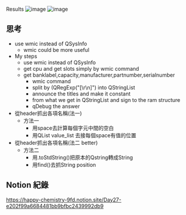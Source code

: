 Results
![image](https://user-images.githubusercontent.com/39553867/219256369-1d05a927-2231-4252-9f22-61e5f462fb08.png)
![image](https://user-images.githubusercontent.com/39553867/219256389-8ecc9bff-53fc-41ac-b6d1-97f5fe6b240c.png)


## 思考

- use wmic instead of QSysInfo
    - wmic could be more useful
- My steps
    - use wmic instead of QSysInfo
    - get cpu and get slots simply by wmic command
    - get banklabel,capacity,manufacturer,partnumber,serialnumber
        - wmic command
        - split by (QRegExp("[\r\n]") into QStringList
        - announce the titles and make it constant
        - from what we get in QStringList and sign to the ram structure
        - qDebug the answer
 - 從header抓出各項名稱(法一)
    - 方法一
        - 用space去計算每個字元中間的空白
        - 用QList<int> value_list 去接每個space有值的位置
- 從header抓出各項名稱(法二 better)
    - 方法二
      - 用.toStdString()把原本的Qstring轉成String
      - 用find()去抓String position
## Notion 紀錄
https://happy-chemistry-9fd.notion.site/Day27-e202f99a6684481bb9bfbc2439992db9
